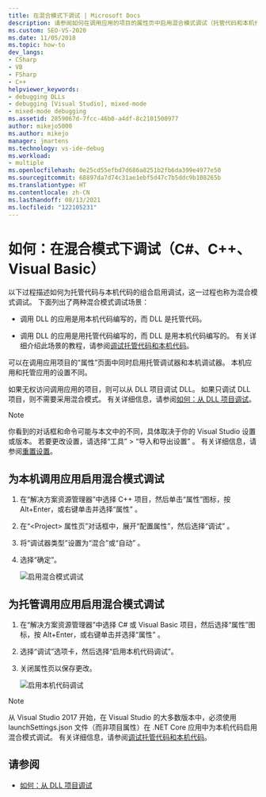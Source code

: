 ```yaml
---
title: 在混合模式下调试 | Microsoft Docs
description: 请参阅如何在调用应用的项目的属性页中启用混合模式调试（托管代码和本机代码）。
ms.custom: SEO-VS-2020
ms.date: 11/05/2018
ms.topic: how-to
dev_langs:
- CSharp
- VB
- FSharp
- C++
helpviewer_keywords:
- debugging DLLs
- debugging [Visual Studio], mixed-mode
- mixed-mode debugging
ms.assetid: 2859067d-7fcc-46b0-a4df-8c2101500977
author: mikejo5000
ms.author: mikejo
manager: jmartens
ms.technology: vs-ide-debug
ms.workload:
- multiple
ms.openlocfilehash: 0e25cd55efbd7d686a8251b2fb6da399e4977e50
ms.sourcegitcommit: 68897da7d74c31ae1ebf5d47c7b5ddc9b108265b
ms.translationtype: HT
ms.contentlocale: zh-CN
ms.lasthandoff: 08/13/2021
ms.locfileid: "122105231"
---
```

# <a name="how-to-debug-in-mixed-mode-c-c-visual-basic"></a>如何：在混合模式下调试（C#、C++、Visual Basic）

以下过程描述如何为托管代码与本机代码的组合启用调试，这一过程也称为混合模式调试。 下面列出了两种混合模式调试场景：

- 调用 DLL 的应用是用本机代码编写的，而 DLL 是托管代码。

- 调用 DLL 的应用是用托管代码编写的，而 DLL 是用本机代码编写的。 有关详细介绍此场景的教程，请参阅[调试托管代码和本机代码](../debugger/how-to-debug-managed-and-native-code.md)。

可以在调用应用项目的“属性”页面中同时启用托管调试器和本机调试器。 本机应用和托管应用的设置不同。

如果无权访问调用应用的项目，则可以从 DLL 项目调试 DLL。 如果只调试 DLL 项目，则不需要采用混合模式。 有关详细信息，请参阅[如何：从 DLL 项目调试](../debugger/how-to-debug-from-a-dll-project.md)。

> [!NOTE]
> 你看到的对话框和命令可能与本文中的不同，具体取决于你的 Visual Studio 设置或版本。 若要更改设置，请选择“工具” > “导入和导出设置” 。 有关详细信息，请参阅[重置设置](../ide/environment-settings.md#reset-settings)。

## <a name="enable-mixed-mode-debugging-for-a-native-calling-app"></a>为本机调用应用启用混合模式调试

1. 在“解决方案资源管理器”中选择 C++ 项目，然后单击“属性”图标，按 Alt+Enter，或右键单击并选择“属性”  。

1. 在“\<Project> 属性页”对话框中，展开“配置属性”，然后选择“调试”  。

1. 将“调试器类型”设置为“混合”或“自动”  。

1. 选择“确定”。

   ![启用混合模式调试](../debugger/media/dbg-mixed-mode-from-native.png "启用混合模式调试")

## <a name="enable-mixed-mode-debugging-for-a-managed-calling-app"></a>为托管调用应用启用混合模式调试

1. 在“解决方案资源管理器”中选择 C# 或 Visual Basic 项目，然后选择“属性”图标，按 Alt+Enter，或右键单击并选择“属性”  。

1. 选择“调试”选项卡，然后选择“启用本机代码调试”。

1. 关闭属性页以保存更改。

   ![启用本机代码调试](../debugger/media/dbg-mixed-mode-from-csharp.png "启用本机代码调试")

> [!NOTE]
> 从 Visual Studio 2017 开始，在 Visual Studio 的大多数版本中，必须使用 launchSettings.json 文件（而非项目属性）在 .NET Core 应用中为本机代码启用混合模式调试。 有关详细信息，请参阅[调试托管代码和本机代码](../debugger/how-to-debug-managed-and-native-code.md)。

## <a name="see-also"></a>请参阅

- [如何：从 DLL 项目调试](../debugger/how-to-debug-from-a-dll-project.md)
